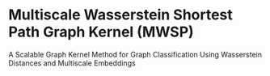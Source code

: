 # Multiscale Wasserstein Shortest Path Graph Kernel (MWSP)
A Scalable Graph Kernel Method for Graph Classification Using Wasserstein Distances and Multiscale Embeddings
